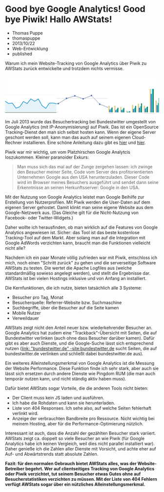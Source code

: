 # Good bye Google Analytics! Good bye Piwik! Hallo AWStats!
- Thomas Puppe
- thomaspuppe
- 2013/10/22
- Web-Entwicklung
- published

Warum ich mein Website-Tracking von Google Analytics über Piwik zu AWStats zurück entwickelte und trotzdem nichts vermisse.

<p><img src="/images/2013/10/tracking_graphen.png"></p>

Im Juli 2013 wurde das Besuchertracking bei Bundestwitter umgestellt von Google Analytics (mit IP-Anonymisierung) auf Piwik. Das ist ein OpenSource Tracking-Dienst den man sich selbst hosten kann. Wenn der eigene Server geschont werden soll, kann man das auch auf seinem eigenen Cloud-Rechner installieren. Eine schöne Anleitung dazu gibt es <a href="http://dicasdolampada.wordpress.com/2013/07/22/goodbye-google-analytics-hello-piwik/">hier</a> und <a href="https://github.com/openshift/piwik-openshift-quickstart/">hier</a>.

Piwik war mir wichtig, um vom Platzhirschen Google Analytcis loszukommen. Kleiner paranoider Exkurs: 

<blockquote>Man muss sich das mal auf der Zunge zergehen lassen: ich zwinge den Besucher meiner Seite, Code vom Server des profitorientierten Unternehmen Google aus den USA herunterzuladen. Dieser Code wird im Browser meines Besuchers ausgeführt und sendet dann seine Erkenntnisse an seinen Herkunftsserver: Google in den USA.</blockquote>

Mit der Nutzung von Google Analytics leistet man Google Beihilfe zur Erstellung von Nutzerprofilen. Mit Piwik werden die User-Daten auf dem eigenen Server gehostet. Damit klinkt man seine eigene Website aus dem Google-Netzwerk aus. (Das Gleiche gilt für die Nicht-Nutzung von Facebook- oder Twitter-Widgets.)

Daher wollte ich herausfinden, ob man wirklich auf die Features von Google Analytics angewiesen ist. Sicher: das Tool ist das beste kostenlose Tracking-Tool auf dem Markt. Aber solang man auf die Integration mit Google AdWords verzichten kann, braucht man die Funktionen vielleicht nicht alle?

Nachdem ich ein paar Monate völlig zufrieden war mit Piwik, entschloss ich mich, noch einen "Schritt zurück" zu gehen und die serverseitige Software AWStats zu testen. Die wertet die Apache Logfiles aus (welche standardmäßig sowieso angelegt werden), und stellt die Ergebnisse dar. AWStats ist bei vielen Hostings inklusive und von Anfang an installiert.

Die Kernfunktionen, die ich nutze, bieten tatsächlich alle 3 Systeme: 

 - Besucher pro Tag, Monat
 - Besucherquelle: Referrer-Website bzw. Suchmaschine
 - Suchbegriffe, über die Besucher auf die Seite kamen
 - Mobile Nutzer
 - Verweildauer

AWStats zeigt nicht den Anteil neuer bzw. wiederkehrender Besucher an. Google Analytics hat zudem eine "Trackback"-Übersicht mit Seiten, die auf Bundestwitter verlinken (auch ohne dass Besucher darüber kamen). Dafür gibt es aber auch Dienste, und die Google-Suche lässt sich entsprechend nutzen (<a href="https://www.google.com/search?q=link%3A+%22bundestwitter.de%22+-site%3Abundestwitter.de">link: "bundestwitter.de" -site:bundestwitter.de</a> sucht Seiten, die auf bundestwitter.de verlinken und schließt dabei bundestwitter.de aus).

Ein weiteres Alleinstellungsmerkmal von Google Analytics ist die Messung der Website Performance. Diese Funktion finde ich sehr stark, aber auch sie lässt sich ersetzen durch andere Dienste wie Pingdom RUM (die man auch temporär nutzen kann, und nicht ständig aktiv haben muss).

Dafür bietet AWStats sogar Vorteile, die die anderen Tools nicht bieten: 

 - Der Client muss kein JS laden und ausführen.
 - Ich habe die Rohdaten und kann sie herunterladen.
 - Liste von 404 Responses. Ich sehe also, auf welche Seiten fehlerhaft verlinkt wird.
 - Anzeige der verbrauchten Bandbreite pro Ressource. Nicht wichtig bei meinem Hosting, aber für die Performance-Optimierung nützlich.

Interessant ist auch, dass die Anzahl der gezählten Besucher stark variiert. AWStats zeigt ca. doppelt so viele Besucher an wie Piwik (für Google Analytics habe ich keinen Vergleich, weil dies nicht parallel installiert war). Daher genieße ich die Zahlen aller Dienste mit Vorsicht, und achte eher auf Auf- und Abwärtstrends statt absolute Zahlen. 

**Fazit: für den normalen Gebrauch bietet AWStats alles, was der Website-Betreiber begehrt. Wer auf clientseitiges Tracking von Google Analytics oder Piwik verzichtet, tut seinem Besucher etwas Gutes ohne auf Besucherstatistiken verzichten zu müssen. Mit der Liste von 404 Fehlern verfügt AWStats sogar über ein nützliches Alleinstellungsmerkmal.**